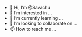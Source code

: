 - 👋 Hi, I’m @Savachu
- 👀 I’m interested in ...
- 🌱 I’m currently learning ...
- 💞️ I’m looking to collaborate on ...
- 📫 How to reach me ...

<!---
Savachu/Savachu is a ✨ special ✨ repository because its `README.md` (this file) appears on your GitHub profile.
You can click the Preview link to take a look at your changes.
--->
